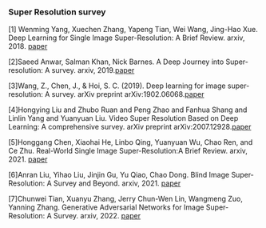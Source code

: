 ###  Super Resolution survey

[1] Wenming Yang, Xuechen Zhang, Yapeng Tian, Wei Wang, Jing-Hao Xue. Deep Learning for Single Image Super-Resolution: A Brief Review. arxiv, 2018. [paper](https://arxiv.org/pdf/1808.03344.pdf)

[2]Saeed Anwar, Salman Khan, Nick Barnes. A Deep Journey into Super-resolution: A survey. arxiv, 2019.[paper](https://arxiv.org/pdf/1904.07523.pdf)

[3]Wang, Z., Chen, J., & Hoi, S. C. (2019). Deep learning for image super-resolution: A survey. arXiv preprint arXiv:1902.06068.[paper](https://arxiv.org/abs/1902.06068)

[4]Hongying Liu and Zhubo Ruan and Peng Zhao and Fanhua Shang and Linlin Yang and Yuanyuan Liu. Video Super Resolution Based on Deep Learning: A comprehensive survey. arXiv preprint arXiv:2007.12928.[paper](https://arxiv.org/abs/2007.12928)

[5]Honggang Chen, Xiaohai He, Linbo Qing, Yuanyuan Wu, Chao Ren, and Ce Zhu. Real-World Single Image Super-Resolution:A Brief Review. arxiv, 2021. [paper](https://arxiv.org/pdf/2103.02368.pdf)

[6]Anran Liu, Yihao Liu, Jinjin Gu, Yu Qiao, Chao Dong. Blind Image Super-Resolution: A Survey and Beyond. arxiv, 2021. [paper](https://arxiv.org/pdf/2107.03055.pdf)

[7]Chunwei Tian, Xuanyu Zhang, Jerry Chun-Wen Lin, Wangmeng Zuo, Yanning Zhang. Generative Adversarial Networks for Image Super-Resolution: A Survey. arxiv, 2022. [paper](https://arxiv.org/pdf/2204.13620.pdf)
